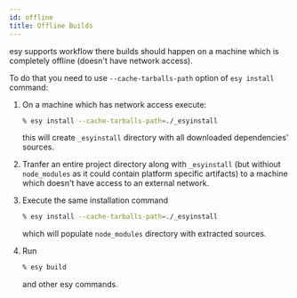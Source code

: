 ```yaml
---
id: offline
title: Offline Builds
---
```


esy supports workflow there builds should happen on a machine which is
completely offline (doesn't have network access).

To do that you need to use `--cache-tarballs-path` option of `esy install`
command:

1.  On a machine which has network access execute:

    ```bash
    % esy install --cache-tarballs-path=./_esyinstall
    ```

    this will create `_esyinstall` directory with all downloaded dependencies'
    sources.

2.  Tranfer an entire project directory along with `_esyinstall` (but withiout
    `node_modules` as it could contain platform specific artifacts) to a machine
    which doesn't have access to an external network.

3.  Execute the same installation command

    ```bash
    % esy install --cache-tarballs-path=./_esyinstall
    ```

    which will populate `node_modules` directory with extracted sources.

4.  Run

    ```bash
    % esy build
    ```

    and other esy commands.
